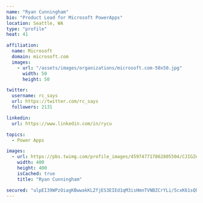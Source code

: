 ```yaml
---
name: "Ryan Cunningham"
bio: "Product Lead for Microsoft PowerApps"
location: Seattle, WA
type: "profile"
heat: 41

affiliation:
  name: Microsoft
  domain: microsoft.com
  images:
    - url: "/assets/images/organizations/microsoft.com-50x50.jpg"
      width: 50
      height: 50

twitter:
  username: rc_says
  url: https://twitter.com/rc_says
  followers: 2131

linkedin:
  url: https://www.linkedin.com/in/rycu

topics:
  - Power Apps

images:
  - url: https://pbs.twimg.com/profile_images/459747717862805504/CJIGZejd_400x400.png
    width: 400
    height: 400
    isCached: true
    title: "Ryan Cunningham"

secured: "ulpEI39WPzOiagKBwwakKLZfjES3EIEd1qM3isHmnTVNBZCrYLi/5cxK61sQhtFqyk7QQ0iYltXhKVRZqQeF1+PZeguL5jrW5qhlYuqnT2bW1/ecKBytJlrWas95WAN0V6PfHhizW07ilnZsn7kUyPpYvyZdk87j2tBqJmaPufA9L5VRFAdid2suPC0MpFDqUNXCBvaxoeNWTClm/YLWBhSqSMEwzy8Bq8bNAzaJhcQK84FGWPWlbWuTduAtzNp/0vWee9wy2XDaNf7jX0N8ZSEY1rIwk8fL1Fi38yKAKSknsGaHdc+yx/+Ms/BpM6ZHy9vRHfi05k2nbDgttiSyITA505YTTGJygkHzOiT244CHdMqg2WqV2AM9B6q5MRDF+E8TRYpgPQxLdwblnpAQniFY+MmoN6kS4XuBAK+uYOw=;MCI4GmBXkze+RIRNBLxodQ=="
---
```


